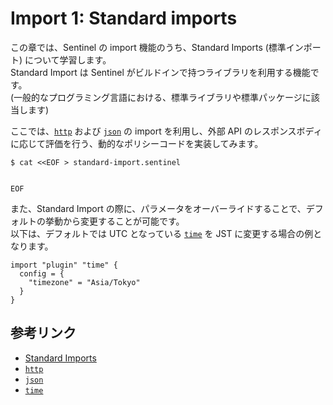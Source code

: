 # Import 1: Standard imports

この章では、Sentinel の import 機能のうち、Standard Imports (標準インポート) について学習します。 \
Standard Import は Sentinel がビルドインで持つライブラリを利用する機能です。 \
(一般的なプログラミング言語における、標準ライブラリや標準パッケージに該当します)

ここでは、[`http`](https://developer.hashicorp.com/sentinel/docs/imports/http) および [`json`](https://developer.hashicorp.com/sentinel/docs/imports/json) の import を利用し、外部 API のレスポンスボディに応じて評価を行う、動的なポリシーコードを実装してみます。

```shell
$ cat <<EOF > standard-import.sentinel


EOF
```

また、Standard Import の際に、パラメータをオーバーライドすることで、デフォルトの挙動から変更することが可能です。 \
以下は、デフォルトでは UTC となっている [`time`](https://developer.hashicorp.com/sentinel/docs/imports/time) を JST に変更する場合の例となります。

```hcl
import "plugin" "time" {
  config = {
    "timezone" = "Asia/Tokyo"
  }
}
```

## 参考リンク
- [Standard Imports](https://developer.hashicorp.com/sentinel/docs/imports)
- [`http`](https://developer.hashicorp.com/sentinel/docs/imports/http)
- [`json`](https://developer.hashicorp.com/sentinel/docs/imports/json)
- [`time`](https://developer.hashicorp.com/sentinel/docs/imports/time)
